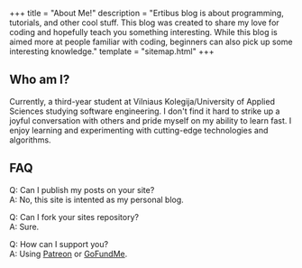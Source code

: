 +++
title = "About Me!"
description = "Ertibus blog is about programming, tutorials, and other cool stuff. This blog was created to share my love for coding and hopefully teach you something interesting. While this blog is aimed more at people familiar with coding, beginners can also pick up some interesting knowledge."
template = "sitemap.html"
+++
## Who am I?
Currently, a third-year student at Vilniaus Kolegija/University of Applied Sciences studying software engineering. I don't find it hard to strike up a joyful conversation with others and pride myself on my ability to learn fast. I enjoy learning and experimenting with cutting-edge technologies and algorithms.

## FAQ
Q: Can I publish my posts on your site?<br>
A: No, this site is intented as my personal blog.


Q: Can I fork your sites repository?<br>
A: Sure.


Q: How can I support you?<br>
A: Using [Patreon](patreon.com) or [GoFundMe](gofundme.com).
